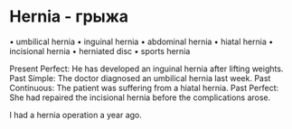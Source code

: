 # Hernia - грыжа
• umbilical hernia
• inguinal hernia
• abdominal hernia
• hiatal hernia
• incisional hernia
• herniated disc
• sports hernia

Present Perfect: He has developed an inguinal hernia after lifting weights.
Past Simple: The doctor diagnosed an umbilical hernia last week.
Past Continuous: The patient was suffering from a hiatal hernia.
Past Perfect: She had repaired the incisional hernia before the complications arose.

I had a hernia operation a year ago.